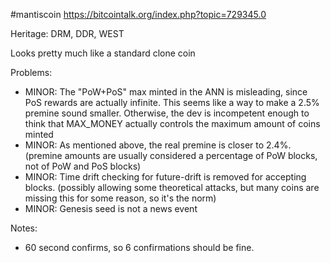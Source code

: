 #mantiscoin https://bitcointalk.org/index.php?topic=729345.0

Heritage: DRM, DDR, WEST

Looks pretty much like a standard clone coin

Problems:

* MINOR: The "PoW+PoS" max minted in the ANN is misleading, since PoS rewards are actually infinite. This seems like a way to make a 2.5% premine sound smaller. Otherwise, the dev is incompetent enough to think that MAX_MONEY actually controls the maximum amount of coins minted
* MINOR: As mentioned above, the real premine is closer to 2.4%. (premine amounts are usually considered a percentage of PoW blocks, not of PoW and PoS blocks)
* MINOR: Time drift checking for future-drift is removed for accepting blocks. (possibly allowing some theoretical attacks, but many coins are missing this for some reason, so it's the norm)
* MINOR: Genesis seed is not a news event


Notes:

* 60 second confirms, so 6 confirmations should be fine.


